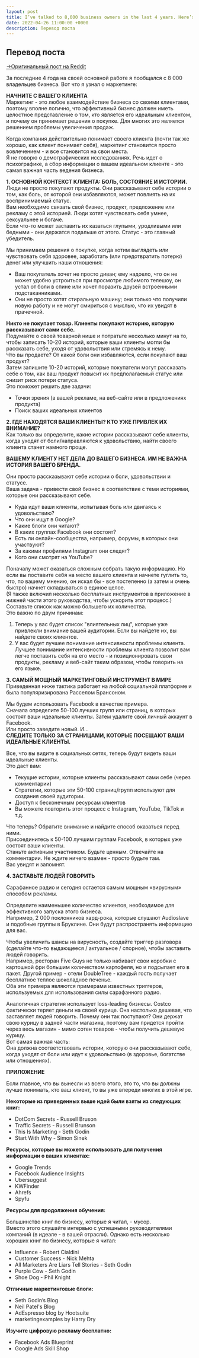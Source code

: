 ```yaml
---
layout: post
title: I’ve talked to 8,000 business owners in the last 4 years. Here’s what I learned about marketing
date: 2022-04-26 11:00:00 +0000
description: Перевод поста
---
```


## <span class="mark">Перевод поста</span>

[->Оригинальный пост на Reddit](https://www.reddit.com/r/copywriting/comments/u8d8pa/ive_talked_to_8000_business_owners_in_the_last_4/)

За последние 4 года на своей основной работе я пообщался с 8 000 владельцев бизнеса. Вот что я узнал о маркетинге:

**НАЧНИТЕ С ВАШЕГО КЛИЕНТА**  
Маркетинг - это любое взаимодействие бизнеса со своими клиентами, поэтому вполне логично, что эффективный бизнес должен иметь целостное представление о том, кто является его идеальным клиентом, и почему он принимает решения о покупке. Для многих это является решением проблемы увеличения продаж.

Когда компания действительно понимает своего клиента (почти так же хорошо, как клиент понимает себя), маркетинг становится просто вовлечением - и все становится на свои места.  
Я не говорю о демографических исследованиях. Речь идет о психографике, а сбор информации о вашем идеальном клиенте - это самая важная часть ведения бизнеса.

**1. ОСНОВНОЙ КОНТЕКСТ КЛИЕНТА: БОЛЬ, СОСТОЯНИЕ И ИСТОРИИ.**  
Люди не просто покупают продукты. Они рассказывают себе истории о том, как боль, от которой они избавляются, может повлиять на их воспринимаемый статус.  
Вам необходимо связать свой бизнес, продукт, предложение или рекламу с этой историей. Люди хотят чувствовать себя умнее, сексуальнее и богаче.  
Если что-то может заставить их казаться глупыми, уродливыми или бедными - они держатся подальше от этого. Статус - это главный убедитель.   

Мы принимаем решения о покупке, когда хотим выглядеть или чувствовать себя здоровее, заработать (или предотвратить потерю) денег или улучшить наши отношения:
* Ваш покупатель хочет не просто диван; ему надоело, что он не может удобно устроиться при просмотре любимого телешоу, он устал от боли в спине или хочет поразить друзей встроенными подстаканниками.
* Они не просто хотят стиральную машину; они только что получили новую работу и не могут смириться с мыслью, что их увидят в прачечной.

**Никто не покупает товар. Клиенты покупают историю, которую рассказывают сами себе.**  
Подумайте о своей товарной нише и потратьте несколько минут на то, чтобы записать 10-20 историй, которые ваши клиенты могли бы рассказать себе, уходя от удовольствия или стремясь к нему.  
Что вы продаете? От какой боли они избавляются, если покупают ваш продукт?  
Затем запишите 10-20 историй, которые покупатели могут рассказать себе о том, как ваш продукт повысит их предполагаемый статус или снизит риск потери статуса.  
Это поможет решить две задачи:  
* Точки зрения (в вашей рекламе, на веб-сайте или в предложениях продукта)
* Поиск ваших идеальных клиентов

**2. ГДЕ НАХОДЯТСЯ ВАШИ КЛИЕНТЫ? КТО УЖЕ ПРИВЛЕК ИХ ВНИМАНИЕ?**    
Как только вы определите, какие истории рассказывают себе клиенты, когда уходят от боли/направляются к удовольствию, найти своего клиента станет намного проще.

**ВАШЕМУ КЛИЕНТУ НЕТ ДЕЛА ДО ВАШЕГО БИЗНЕСА. ИМ НЕ ВАЖНА ИСТОРИЯ ВАШЕГО БРЕНДА.**

Они просто рассказывают себе истории о боли, удовольствии и статусе.  
Ваша задача - привести свой бизнес в соответствие с теми историями, которые они рассказывают себе. 

* Куда идут ваши клиенты, испытывая боль или двигаясь к удовольствию?
* Что они ищут в Google?
* Какие блоги они читают?
* В каких группах Facebook они состоят?
* Есть ли онлайн-сообщества, например, форумы, в которых они участвуют?
* За какими профилями Instagram они следят?
* Кого они смотрят на YouTube?

Поначалу может оказаться сложным собрать такую информацию. Но если вы поставите себя на место вашего клиента и начнете гуглить то, что, по вашему мнению, он искал бы - все постепенно (а затем и очень быстро) начнет складываться в единое целое.  
(Я также включил несколько бесплатных инструментов в приложение в нижней части этого руководства, чтобы ускорить этот процесс.)  
Составьте список как можно большего их количества.  
Это важно по двум причинам:  
1. Теперь у вас будет список "влиятельных лиц", которые уже привлекли внимание вашей аудитории. Если вы найдете их, вы найдете своих клиентов.
2. У вас будет лучшее понимание интенсивности проблемы клиента.
Лучшее понимание интенсивности проблемы клиента позволит вам легче поставить себя на его место - и позиционировать свои продукты, рекламу и веб-сайт таким образом, чтобы говорить на его языке.

**3. САМЫЙ МОЩНЫЙ МАРКЕТИНГОВЫЙ ИНСТРУМЕНТ В МИРЕ**  
Приведенная ниже тактика работает на любой социальной платформе и была популяризирована Расселом Брансоном. 

Мы будем использовать Facebook в качестве примера.  
Сначала определите 50-100 лучших групп или страниц, в которых состоят ваши идеальные клиенты. Затем удалите свой личный аккаунт в Facebook.  
Или просто заведите новый. И...  
**СЛЕДИТЕ ТОЛЬКО ЗА СТРАНИЦАМИ, КОТОРЫЕ ПОСЕЩАЮТ ВАШИ ИДЕАЛЬНЫЕ КЛИЕНТЫ.**  

Все, что вы видите в социальных сетях, теперь будут видеть ваши идеальные клиенты.  
Это даст вам:
* Текущие истории, которые клиенты рассказывают сами себе (через комментарии)
* Стратегии, которые эти 50-100 страниц/групп используют для создания своей аудитории.
* Доступ к бесконечным ресурсам клиентов
* Вы можете повторить этот процесс с Instagram, YouTube, TikTok и т.д.

Что теперь? Обратите внимание и найдите способ оказаться перед ними.  
Присоединитесь к 50-100 лучшим группам Facebook, в которых уже состоят ваши клиенты.  
Станьте активным участником. Будьте ценным. Отвечайте на комментарии. Не ждите ничего взамен - просто будьте там.  
Вас увидят и запомнят.  

**4. ЗАСТАВЬТЕ ЛЮДЕЙ ГОВОРИТЬ**  

Сарафанное радио и сегодня остается самым мощным «вирусным» способом рекламы.

Определите наименьшее количество клиентов, необходимое для эффективного запуска этого бизнеса.  
Например, 2 000 поклонников хард-рока, которые слушают Audioslave и подобные группы в Бруклине. Они будут распространять информацию для вас.  

Чтобы увеличить шансы на вирусность, создайте триггер разговора (сделайте что-то выдающееся / актуальное / спорное), чтобы заставить людей говорить.  
Например, ресторан Five Guys не только набивает свои коробки с картошкой фри большим количеством картофеля, но и подсыпает его в пакет. Другой пример - отели DoubleTree - каждый гость получает бесплатное теплое шоколадное печенье.  
Оба эти примера являются примерами известных триггеров, используемых для использования силы сарафанного радио.  

Аналогичная стратегия использует loss-leading бизнесы. Costco фактически теряет деньги на своей курице. Она настолько дешевая, что заставляет людей говорить. Почему они так поступают? Они держат свою курицу в задней части магазина, поэтому вам придется пройти через весь магазин - мимо сотен товаров - чтобы получить дешевую курицу.  
Вот самая важная часть:  
Она должна соответствовать истории, которую они рассказывают себе, когда уходят от боли или идут к удовольствию (в здоровье, богатстве или отношениях).

**ПРИЛОЖЕНИЕ**  

Если главное, что вы вынесли из всего этого, это то, что вы должны лучше понимать, кто ваш клиент, то вы уже впереди многих в этой игре.  

**Некоторые из приведенных выше идей были взяты из следующих книг:**  
* DotCom Secrets - Russell Bruson
* Traffic Secrets - Russell Brunson
* This Is Marketing - Seth Godin
* Start With Why - Simon Sinek

**Ресурсы, которые вы можете использовать для получения информации о ваших клиентах:**  
* Google Trends
* Facebook Audience Insights
* Ubersuggest
* KWFinder
* Ahrefs
* Spyfu

**Ресурсы для продолжения обучения:**  

Большинство книг по бизнесу, которые я читал, - мусор.  
Вместо этого слушайте интервью с успешными руководителями компаний (в идеале - в вашей отрасли). Однако есть несколько хороших книг по бизнесу, которые я читал:  
* Influence - Robert Cialdini
* Customer Success - Nick Mehta
* All Marketers Are Liars Tell Stories - Seth Godin
* Purple Cow - Seth Godin
* Shoe Dog - Phil Knight

**Отличные маркетинговые блоги:**  
* Seth Godin’s Blog
* Neil Patel's Blog
* AdEspresso blog by Hootsuite
* marketingexamples by Harry Dry

**Изучите цифровую рекламу бесплатно:**  
* Facebook Ads Blueprint
* Google Ads Skill Shop


